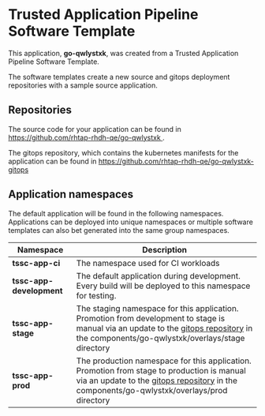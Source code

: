 # Trusted Application Pipeline Software Template

This application, **go-qwlystxk**, was created from a Trusted Application Pipeline Software Template.

The software templates create a new source and gitops deployment repositories with a sample source application. 

## Repositories

The source code for your application can be found in [https://github.com/rhtap-rhdh-qe/go-qwlystxk ](https://github.com/rhtap-rhdh-qe/go-qwlystxk ).
 
The gitops repository, which contains the kubernetes manifests for the application can be found in 
[https://github.com/rhtap-rhdh-qe/go-qwlystxk-gitops ](https://github.com/rhtap-rhdh-qe/go-qwlystxk-gitops ) 

## Application namespaces 

The default application will be found in the following namespaces. Applications can be deployed into unique namespaces or multiple software templates can also bet generated into the same group namespaces.  

|  Namespace   |  Description   |  
| -------- | -------- |
| **tssc-app-ci** | The namespace used for CI workloads |
| **tssc-app-development** | The default application during development. Every build will be deployed to this namespace for testing. |
| **tssc-app-stage** | The staging namespace for this application. Promotion from development to stage is manual via an update to the [gitops repository](https://github.com/rhtap-rhdh-qe/go-qwlystxk-gitops ) in the components/go-qwlystxk/overlays/stage directory |
| **tssc-app-prod** | The production namespace for this application. Promotion from stage to production is manual via an update to the [gitops repository](https://github.com/rhtap-rhdh-qe/go-qwlystxk-gitops ) in the components/go-qwlystxk/overlays/prod directory |